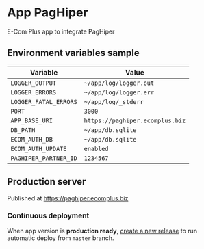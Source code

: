 # App PagHiper

E-Com Plus app to integrate PagHiper

## Environment variables sample

Variable              | Value
---                   | ---
`LOGGER_OUTPUT`       | `~/app/log/logger.out`
`LOGGER_ERRORS`       | `~/app/log/logger.err`
`LOGGER_FATAL_ERRORS` | `~/app/log/_stderr`
`PORT`                | `3000`
`APP_BASE_URI`        | `https://paghiper.ecomplus.biz`
`DB_PATH`             | `~/app/db.sqlite`
`ECOM_AUTH_DB`        | `~/app/db.sqlite`
`ECOM_AUTH_UPDATE`    | `enabled`
`PAGHIPER_PARTNER_ID` | `1234567`

## Production server

Published at https://paghiper.ecomplus.biz

### Continuous deployment

When app version is **production ready**,
[create a new release](https://github.com/ecomclub/app-paghiper/releases)
to run automatic deploy from `master` branch.
